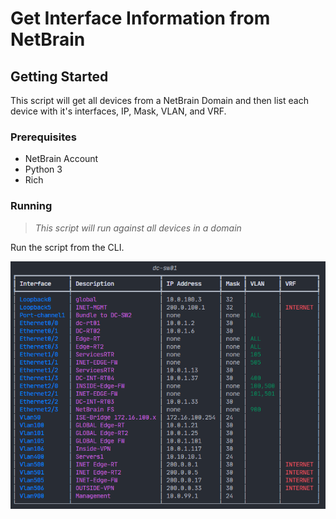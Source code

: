 # Get Interface Information from NetBrain

## Getting Started

This script will get all devices from a NetBrain Domain and then list each device with it's interfaces, IP, Mask, VLAN, and VRF.

### Prerequisites

* NetBrain Account
* Python 3
* Rich

### Running

>*This script will run against all devices in a domain*

Run the script from the CLI.

![Output Example](images\device_output.png "Example output for device")